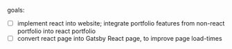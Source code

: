 goals:

- [ ] implement react into website; integrate portfolio features from non-react portfolio into react portfolio
- [ ] convert react page into Gatsby React page, to improve page load-times